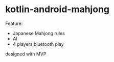 # kotlin-android-mahjong
Feature:
* Japanese Mahjong rules
* AI
* 4 players bluetooth play

designed with MVP
